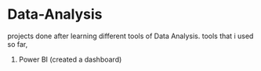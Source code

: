 # Data-Analysis
projects done after learning different tools of Data Analysis.
tools that i used so far, 
1. Power BI (created a dashboard)
